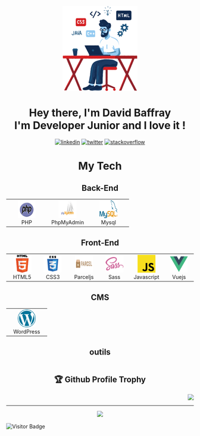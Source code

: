 <div id="header" align="center">
  <a target="_blank" href="https://icons8.com/illustrations/author/zD2oqC8lLBBA"><img width="200" src="./img/cherry.png"></a>
  <br>
  <h1 align="center">Hey there, I'm David Baffray <br> I'm Developer Junior and I love it !</h1>
</div>
<div align="center">
  <a href="https://www.linkedin.com/in/david-baffray"><img width="50" src="https://img.icons8.com/color/96/000000/linkedin.png" alt="linkedin"/></a>
  <a href="https://twitter.com/Np_Ng67"><img width="50" src="https://img.icons8.com/color/96/000000/twitter-squared.png" alt="twitter"/></a>
  <a href="https://stackoverflow.com/users/4027349/david-baffray"><img width="50" src="https://img.icons8.com/color/96/000000/stackoverflow.png" alt="stackoverflow"/></a>
</div>

<div id="section" align="center">
  <h1 align="center">My Tech</h1>
  <h2 align="center">Back-End</h2>
  <table>
    <tr>
      <td align="center" width="96">
        <a href="#David-BAFFRAY-tech">
          <img src="./img/php.svg" width="48" height="48" alt="Php" />
        </a>
        <br>PHP
      </td>
      <td align="center" width="96">
        <a href="#David-BAFFRAY-tech">
          <img src="./img/phpmyadmin.svg" width="48" height="48" alt="PhpMyAdmin" />
        </a>
        <br>PhpMyAdmin
      </td>
      <td align="center" width="96">
        <a href="#David-BAFFRAY-tech">
          <img src="./img/mysql.svg" width="48" height="48" alt="Mysql" />
        </a>
        <br>Mysql
      </td>
    </tr>
  </table>
  <h2 align="center">Front-End</h2>
    <table>
     <tr>
      <td align="center" width="96">
        <a href="#David-BAFFRAY-tech">
          <img src="./img/html5.svg" width="48" height="48" alt="HTML" />
        </a>
        <br>HTML5
      </td>
      <td align="center" width="96">
        <a href="#David-BAFFRAY-tech">
          <img src="./img/css3.svg" width="48" height="48" alt="CSS" />
        </a>
        <br>CSS3
      </td>
      <td align="center" width="96">
        <a href="#David-BAFFRAY-tech">
          <img src="./img/parceljs.svg" width="48" height="48" alt="Parceljs" />
        </a>
        <br>Parceljs
      </td>
      <td align="center" width="96">
        <a href="#David-BAFFRAY-tech">
          <img src="./img/sass.svg" width="48" height="48" alt="Sass" />
        </a>
        <br>Sass
      </td>
      <td align="center" width="96">
        <a href="#David-BAFFRAY-tech" >
          <img src="./img/javascript.svg" width="48" height="48" alt="Javascript" />
        </a>
        <br>Javascript
      </td>
      <td align="center" width="96">
        <a href="#David-BAFFRAY-tech">
          <img src="./img/vuejs.svg" width="48" height="48" alt="Vuejs" />
        </a>
        <br>Vuejs
      </td>
    </tr>
  </table>
  <h2 align="center">CMS</h2>
    <table>
      <tr>
        <td align="center" width="96">
          <a href="#David-BAFFRAY-tech">
            <img src="./img/wordpress.svg" width="48" height="48" alt="WordPress" />
          </a>
          <br>WordPress
        </td>
      </tr>
    </table>
 <h2 align="center">outils</h2>
  <table>
    <tr>
    </tr>
  </table>
</div>
<h2 align="center">🏆 Github Profile Trophy</h2>
<div align="right">
  <img width="790" align="center" src="https://github-profile-trophy.vercel.app/?username=David-BAFFRAY&column=8&theme=gruvbox&no-frame=true"/>
</div>

---

<div id="section">
  <div align="center">
    <img width=400 src="https://github-readme-stats.vercel.app/api?username=David-BAFFRAY&count_private=true&show_icons=true&include_all_commits=true"/>
  </div>
</div>

![Visitor Badge](https://visitor-badge.laobi.icu/badge?page_id=David-BAFFRAY.David-BAFFRAY)

<!--
**David-BAFFRAY/David-BAFFRAY** is a ✨ _special_ ✨ repository because its `README.md` (this file) appears on your GitHub profile.

Here are some ideas to get you started:

- 🔭 I’m currently working on ...
- 🌱 I’m currently learning ...
- 👯 I’m looking to collaborate on ...
- 🤔 I’m looking for help with ...
- 💬 Ask me about ...
- 📫 How to reach me: ...
- 😄 Pronouns: ...
- ⚡ Fun fact: ...
-->
